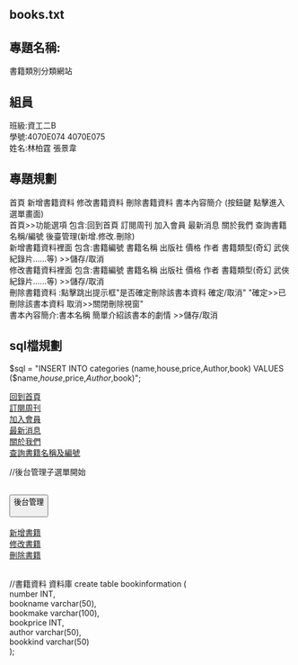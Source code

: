 ## books.txt


## 專題名稱:
書籍類別分類網站  

## 組員
班級:資工二B  
學號:4070E074 4070E075  
姓名:林柏霆   張景韋  

## 專題規劃
首頁 新增書籍資料 修改書籍資料 刪除書籍資料 書本內容簡介 (按鈕鍵 點擊進入選單畫面)  
首頁>>功能選項 包含:回到首頁 訂閱周刊 加入會員 最新消息 關於我們 查詢書籍名稱/編號 後臺管理(新增.修改.刪除)   
新增書籍資料裡面 包含:書籍編號 書籍名稱 出版社 價格 作者 書籍類型(奇幻 武俠 紀錄片......等) >>儲存/取消  
修改書籍資料裡面 包含:書籍編號 書籍名稱 出版社 價格 作者 書籍類型(奇幻 武俠 紀錄片......等) >>儲存/取消  
刪除書籍資料 :點擊跳出提示框"是否確定刪除該書本資料 確定/取消" "確定>>已刪除該書本資料 取消>>關閉刪除視窗"  
書本內容簡介:書本名稱 簡單介紹該書本的劇情 >>儲存/取消   

## sql檔規劃
$sql = "INSERT INTO categories (name,house,price,Author,book) VALUES ($name,$house,$price,$Author,$book)"; 

<a title="回到首頁" class="btn1" href="back.php">回到首頁</a>  
<a title="訂閱周刊" class="btn1" href="sub.php">訂閱周刊</a>  
<a title="加入會員" class="btn1" href="joinour.php">加入會員</a>  
<a title="最新消息" class="btn1" href="news.php">最新消息</a>  
<a title="關於我們" class="btn1" href="aboutour.php">關於我們</a>  
<a title="查詢書籍名稱及編號" class="btn1" href="search.php">查詢書籍名稱及編號</a>  

//後台管理子選單開始  
        <div class="dropdown">  
            <button class="dropbtn">後台管理  
                <i class="fa fa-caret-down"></i>  
            </button>  
            <div class="dropdown-content">  
                <a href="new_product.php">新增書籍</a>  
                <a href="new_revise.php">修改書籍</a>  
                <a href="new_delete.php">刪除書籍</a>  
            </div>  
        </div>  

//書籍資料 資料庫
create table bookinformation (  
number INT,  
bookname varchar(50),  
bookmake varchar(100),  
bookprice INT,  
author varchar(50),  
bookkind varchar(50)  
);  

